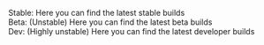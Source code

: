 Stable: Here you can find the latest stable builds  
Beta: (Unstable) Here you can find the latest beta builds  
Dev: (Highly unstable) Here you can find the latest developer builds  